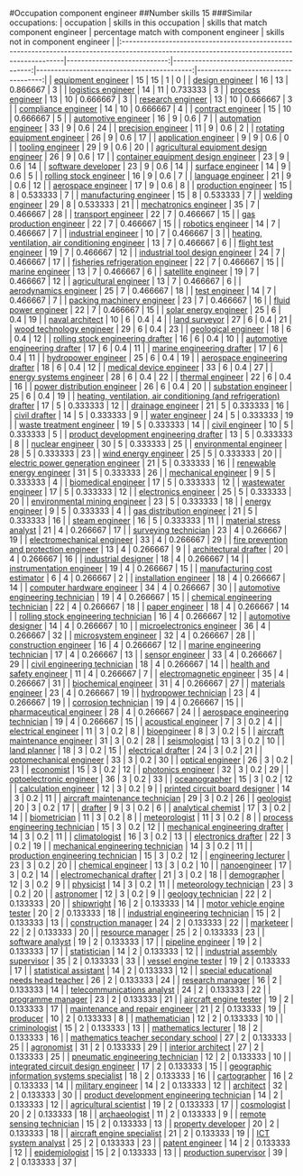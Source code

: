 #Occupation component engineer
##Number skills 15
###Similar occupations:
| occupation                                                                                                                                  |   skills in this occupation |   skills that match component engineer |   percentage match with component engineer |   skills not in component engineer |
|:--------------------------------------------------------------------------------------------------------------------------------------------|----------------------------:|---------------------------------------:|-------------------------------------------:|-----------------------------------:|
| [equipment engineer](equipment_engineer.md)                                                                                                 |                          15 |                                     15 |                                   1        |                                  0 |
| [design engineer](design_engineer.md)                                                                                                       |                          16 |                                     13 |                                   0.866667 |                                  3 |
| [logistics engineer](logistics_engineer.md)                                                                                                 |                          14 |                                     11 |                                   0.733333 |                                  3 |
| [process engineer](process_engineer.md)                                                                                                     |                          13 |                                     10 |                                   0.666667 |                                  3 |
| [research engineer](research_engineer.md)                                                                                                   |                          13 |                                     10 |                                   0.666667 |                                  3 |
| [compliance engineer](compliance_engineer.md)                                                                                               |                          14 |                                     10 |                                   0.666667 |                                  4 |
| [contract engineer](contract_engineer.md)                                                                                                   |                          15 |                                     10 |                                   0.666667 |                                  5 |
| [automotive engineer](automotive_engineer.md)                                                                                               |                          16 |                                      9 |                                   0.6      |                                  7 |
| [automation engineer](automation_engineer.md)                                                                                               |                          33 |                                      9 |                                   0.6      |                                 24 |
| [precision engineer](precision_engineer.md)                                                                                                 |                          11 |                                      9 |                                   0.6      |                                  2 |
| [rotating equipment engineer](rotating_equipment_engineer.md)                                                                               |                          26 |                                      9 |                                   0.6      |                                 17 |
| [application engineer](application_engineer.md)                                                                                             |                           9 |                                      9 |                                   0.6      |                                  0 |
| [tooling engineer](tooling_engineer.md)                                                                                                     |                          29 |                                      9 |                                   0.6      |                                 20 |
| [agricultural equipment design engineer](agricultural_equipment_design_engineer.md)                                                         |                          26 |                                      9 |                                   0.6      |                                 17 |
| [container equipment design engineer](container_equipment_design_engineer.md)                                                               |                          23 |                                      9 |                                   0.6      |                                 14 |
| [software developer](software_developer.md)                                                                                                 |                          23 |                                      9 |                                   0.6      |                                 14 |
| [surface engineer](surface_engineer.md)                                                                                                     |                          14 |                                      9 |                                   0.6      |                                  5 |
| [rolling stock engineer](rolling_stock_engineer.md)                                                                                         |                          16 |                                      9 |                                   0.6      |                                  7 |
| [language engineer](language_engineer.md)                                                                                                   |                          21 |                                      9 |                                   0.6      |                                 12 |
| [aerospace engineer](aerospace_engineer.md)                                                                                                 |                          17 |                                      9 |                                   0.6      |                                  8 |
| [production engineer](production_engineer.md)                                                                                               |                          15 |                                      8 |                                   0.533333 |                                  7 |
| [manufacturing engineer](manufacturing_engineer.md)                                                                                         |                          15 |                                      8 |                                   0.533333 |                                  7 |
| [welding engineer](welding_engineer.md)                                                                                                     |                          29 |                                      8 |                                   0.533333 |                                 21 |
| [mechatronics engineer](mechatronics_engineer.md)                                                                                           |                          35 |                                      7 |                                   0.466667 |                                 28 |
| [transport engineer](transport_engineer.md)                                                                                                 |                          22 |                                      7 |                                   0.466667 |                                 15 |
| [gas production engineer](gas_production_engineer.md)                                                                                       |                          22 |                                      7 |                                   0.466667 |                                 15 |
| [robotics engineer](robotics_engineer.md)                                                                                                   |                          14 |                                      7 |                                   0.466667 |                                  7 |
| [industrial engineer](industrial_engineer.md)                                                                                               |                          10 |                                      7 |                                   0.466667 |                                  3 |
| [heating, ventilation, air conditioning engineer](heating,_ventilation,_air_conditioning_engineer.md)                                       |                          13 |                                      7 |                                   0.466667 |                                  6 |
| [flight test engineer](flight_test_engineer.md)                                                                                             |                          19 |                                      7 |                                   0.466667 |                                 12 |
| [industrial tool design engineer](industrial_tool_design_engineer.md)                                                                       |                          24 |                                      7 |                                   0.466667 |                                 17 |
| [fisheries refrigeration engineer](fisheries_refrigeration_engineer.md)                                                                     |                          22 |                                      7 |                                   0.466667 |                                 15 |
| [marine engineer](marine_engineer.md)                                                                                                       |                          13 |                                      7 |                                   0.466667 |                                  6 |
| [satellite engineer](satellite_engineer.md)                                                                                                 |                          19 |                                      7 |                                   0.466667 |                                 12 |
| [agricultural engineer](agricultural_engineer.md)                                                                                           |                          13 |                                      7 |                                   0.466667 |                                  6 |
| [aerodynamics engineer](aerodynamics_engineer.md)                                                                                           |                          25 |                                      7 |                                   0.466667 |                                 18 |
| [test engineer](test_engineer.md)                                                                                                           |                          14 |                                      7 |                                   0.466667 |                                  7 |
| [packing machinery engineer](packing_machinery_engineer.md)                                                                                 |                          23 |                                      7 |                                   0.466667 |                                 16 |
| [fluid power engineer](fluid_power_engineer.md)                                                                                             |                          22 |                                      7 |                                   0.466667 |                                 15 |
| [solar energy engineer](solar_energy_engineer.md)                                                                                           |                          25 |                                      6 |                                   0.4      |                                 19 |
| [naval architect](naval_architect.md)                                                                                                       |                          10 |                                      6 |                                   0.4      |                                  4 |
| [land surveyor](land_surveyor.md)                                                                                                           |                          27 |                                      6 |                                   0.4      |                                 21 |
| [wood technology engineer](wood_technology_engineer.md)                                                                                     |                          29 |                                      6 |                                   0.4      |                                 23 |
| [geological engineer](geological_engineer.md)                                                                                               |                          18 |                                      6 |                                   0.4      |                                 12 |
| [rolling stock engineering drafter](rolling_stock_engineering_drafter.md)                                                                   |                          16 |                                      6 |                                   0.4      |                                 10 |
| [automotive engineering drafter](automotive_engineering_drafter.md)                                                                         |                          17 |                                      6 |                                   0.4      |                                 11 |
| [marine engineering drafter](marine_engineering_drafter.md)                                                                                 |                          17 |                                      6 |                                   0.4      |                                 11 |
| [hydropower engineer](hydropower_engineer.md)                                                                                               |                          25 |                                      6 |                                   0.4      |                                 19 |
| [aerospace engineering drafter](aerospace_engineering_drafter.md)                                                                           |                          18 |                                      6 |                                   0.4      |                                 12 |
| [medical device engineer](medical_device_engineer.md)                                                                                       |                          33 |                                      6 |                                   0.4      |                                 27 |
| [energy systems engineer](energy_systems_engineer.md)                                                                                       |                          28 |                                      6 |                                   0.4      |                                 22 |
| [thermal engineer](thermal_engineer.md)                                                                                                     |                          22 |                                      6 |                                   0.4      |                                 16 |
| [power distribution engineer](power_distribution_engineer.md)                                                                               |                          26 |                                      6 |                                   0.4      |                                 20 |
| [substation engineer](substation_engineer.md)                                                                                               |                          25 |                                      6 |                                   0.4      |                                 19 |
| [heating, ventilation, air conditioning (and refrigeration) drafter](heating,_ventilation,_air_conditioning_(and_refrigeration)_drafter.md) |                          17 |                                      5 |                                   0.333333 |                                 12 |
| [drainage engineer](drainage_engineer.md)                                                                                                   |                          21 |                                      5 |                                   0.333333 |                                 16 |
| [civil drafter](civil_drafter.md)                                                                                                           |                          14 |                                      5 |                                   0.333333 |                                  9 |
| [water engineer](water_engineer.md)                                                                                                         |                          24 |                                      5 |                                   0.333333 |                                 19 |
| [waste treatment engineer](waste_treatment_engineer.md)                                                                                     |                          19 |                                      5 |                                   0.333333 |                                 14 |
| [civil engineer](civil_engineer.md)                                                                                                         |                          10 |                                      5 |                                   0.333333 |                                  5 |
| [product development engineering drafter](product_development_engineering_drafter.md)                                                       |                          13 |                                      5 |                                   0.333333 |                                  8 |
| [nuclear engineer](nuclear_engineer.md)                                                                                                     |                          30 |                                      5 |                                   0.333333 |                                 25 |
| [environmental engineer](environmental_engineer.md)                                                                                         |                          28 |                                      5 |                                   0.333333 |                                 23 |
| [wind energy engineer](wind_energy_engineer.md)                                                                                             |                          25 |                                      5 |                                   0.333333 |                                 20 |
| [electric power generation engineer](electric_power_generation_engineer.md)                                                                 |                          21 |                                      5 |                                   0.333333 |                                 16 |
| [renewable energy engineer](renewable_energy_engineer.md)                                                                                   |                          31 |                                      5 |                                   0.333333 |                                 26 |
| [mechanical engineer](mechanical_engineer.md)                                                                                               |                           9 |                                      5 |                                   0.333333 |                                  4 |
| [biomedical engineer](biomedical_engineer.md)                                                                                               |                          17 |                                      5 |                                   0.333333 |                                 12 |
| [wastewater engineer](wastewater_engineer.md)                                                                                               |                          17 |                                      5 |                                   0.333333 |                                 12 |
| [electronics engineer](electronics_engineer.md)                                                                                             |                          25 |                                      5 |                                   0.333333 |                                 20 |
| [environmental mining engineer](environmental_mining_engineer.md)                                                                           |                          23 |                                      5 |                                   0.333333 |                                 18 |
| [energy engineer](energy_engineer.md)                                                                                                       |                           9 |                                      5 |                                   0.333333 |                                  4 |
| [gas distribution engineer](gas_distribution_engineer.md)                                                                                   |                          21 |                                      5 |                                   0.333333 |                                 16 |
| [steam engineer](steam_engineer.md)                                                                                                         |                          16 |                                      5 |                                   0.333333 |                                 11 |
| [material stress analyst](material_stress_analyst.md)                                                                                       |                          21 |                                      4 |                                   0.266667 |                                 17 |
| [surveying technician](surveying_technician.md)                                                                                             |                          23 |                                      4 |                                   0.266667 |                                 19 |
| [electromechanical engineer](electromechanical_engineer.md)                                                                                 |                          33 |                                      4 |                                   0.266667 |                                 29 |
| [fire prevention and protection engineer](fire_prevention_and_protection_engineer.md)                                                       |                          13 |                                      4 |                                   0.266667 |                                  9 |
| [architectural drafter](architectural_drafter.md)                                                                                           |                          20 |                                      4 |                                   0.266667 |                                 16 |
| [industrial designer](industrial_designer.md)                                                                                               |                          18 |                                      4 |                                   0.266667 |                                 14 |
| [instrumentation engineer](instrumentation_engineer.md)                                                                                     |                          19 |                                      4 |                                   0.266667 |                                 15 |
| [manufacturing cost estimator](manufacturing_cost_estimator.md)                                                                             |                           6 |                                      4 |                                   0.266667 |                                  2 |
| [installation engineer](installation_engineer.md)                                                                                           |                          18 |                                      4 |                                   0.266667 |                                 14 |
| [computer hardware engineer](computer_hardware_engineer.md)                                                                                 |                          34 |                                      4 |                                   0.266667 |                                 30 |
| [automotive engineering technician](automotive_engineering_technician.md)                                                                   |                          19 |                                      4 |                                   0.266667 |                                 15 |
| [chemical engineering technician](chemical_engineering_technician.md)                                                                       |                          22 |                                      4 |                                   0.266667 |                                 18 |
| [paper engineer](paper_engineer.md)                                                                                                         |                          18 |                                      4 |                                   0.266667 |                                 14 |
| [rolling stock engineering technician](rolling_stock_engineering_technician.md)                                                             |                          16 |                                      4 |                                   0.266667 |                                 12 |
| [automotive designer](automotive_designer.md)                                                                                               |                          14 |                                      4 |                                   0.266667 |                                 10 |
| [microelectronics engineer](microelectronics_engineer.md)                                                                                   |                          36 |                                      4 |                                   0.266667 |                                 32 |
| [microsystem engineer](microsystem_engineer.md)                                                                                             |                          32 |                                      4 |                                   0.266667 |                                 28 |
| [construction engineer](construction_engineer.md)                                                                                           |                          16 |                                      4 |                                   0.266667 |                                 12 |
| [marine engineering technician](marine_engineering_technician.md)                                                                           |                          17 |                                      4 |                                   0.266667 |                                 13 |
| [sensor engineer](sensor_engineer.md)                                                                                                       |                          33 |                                      4 |                                   0.266667 |                                 29 |
| [civil engineering technician](civil_engineering_technician.md)                                                                             |                          18 |                                      4 |                                   0.266667 |                                 14 |
| [health and safety engineer](health_and_safety_engineer.md)                                                                                 |                          11 |                                      4 |                                   0.266667 |                                  7 |
| [electromagnetic engineer](electromagnetic_engineer.md)                                                                                     |                          35 |                                      4 |                                   0.266667 |                                 31 |
| [biochemical engineer](biochemical_engineer.md)                                                                                             |                          31 |                                      4 |                                   0.266667 |                                 27 |
| [materials engineer](materials_engineer.md)                                                                                                 |                          23 |                                      4 |                                   0.266667 |                                 19 |
| [hydropower technician](hydropower_technician.md)                                                                                           |                          23 |                                      4 |                                   0.266667 |                                 19 |
| [corrosion technician](corrosion_technician.md)                                                                                             |                          19 |                                      4 |                                   0.266667 |                                 15 |
| [pharmaceutical engineer](pharmaceutical_engineer.md)                                                                                       |                          28 |                                      4 |                                   0.266667 |                                 24 |
| [aerospace engineering technician](aerospace_engineering_technician.md)                                                                     |                          19 |                                      4 |                                   0.266667 |                                 15 |
| [acoustical engineer](acoustical_engineer.md)                                                                                               |                           7 |                                      3 |                                   0.2      |                                  4 |
| [electrical engineer](electrical_engineer.md)                                                                                               |                          11 |                                      3 |                                   0.2      |                                  8 |
| [bioengineer](bioengineer.md)                                                                                                               |                           8 |                                      3 |                                   0.2      |                                  5 |
| [aircraft maintenance engineer](aircraft_maintenance_engineer.md)                                                                           |                          31 |                                      3 |                                   0.2      |                                 28 |
| [seismologist](seismologist.md)                                                                                                             |                          13 |                                      3 |                                   0.2      |                                 10 |
| [land planner](land_planner.md)                                                                                                             |                          18 |                                      3 |                                   0.2      |                                 15 |
| [electrical drafter](electrical_drafter.md)                                                                                                 |                          24 |                                      3 |                                   0.2      |                                 21 |
| [optomechanical engineer](optomechanical_engineer.md)                                                                                       |                          33 |                                      3 |                                   0.2      |                                 30 |
| [optical engineer](optical_engineer.md)                                                                                                     |                          26 |                                      3 |                                   0.2      |                                 23 |
| [economist](economist.md)                                                                                                                   |                          15 |                                      3 |                                   0.2      |                                 12 |
| [photonics engineer](photonics_engineer.md)                                                                                                 |                          32 |                                      3 |                                   0.2      |                                 29 |
| [optoelectronic engineer](optoelectronic_engineer.md)                                                                                       |                          36 |                                      3 |                                   0.2      |                                 33 |
| [oceanographer](oceanographer.md)                                                                                                           |                          15 |                                      3 |                                   0.2      |                                 12 |
| [calculation engineer](calculation_engineer.md)                                                                                             |                          12 |                                      3 |                                   0.2      |                                  9 |
| [printed circuit board designer](printed_circuit_board_designer.md)                                                                         |                          14 |                                      3 |                                   0.2      |                                 11 |
| [aircraft maintenance technician](aircraft_maintenance_technician.md)                                                                       |                          29 |                                      3 |                                   0.2      |                                 26 |
| [geologist](geologist.md)                                                                                                                   |                          20 |                                      3 |                                   0.2      |                                 17 |
| [drafter](drafter.md)                                                                                                                       |                           9 |                                      3 |                                   0.2      |                                  6 |
| [analytical chemist](analytical_chemist.md)                                                                                                 |                          17 |                                      3 |                                   0.2      |                                 14 |
| [biometrician](biometrician.md)                                                                                                             |                          11 |                                      3 |                                   0.2      |                                  8 |
| [meteorologist](meteorologist.md)                                                                                                           |                          11 |                                      3 |                                   0.2      |                                  8 |
| [process engineering technician](process_engineering_technician.md)                                                                         |                          15 |                                      3 |                                   0.2      |                                 12 |
| [mechanical engineering drafter](mechanical_engineering_drafter.md)                                                                         |                          14 |                                      3 |                                   0.2      |                                 11 |
| [climatologist](climatologist.md)                                                                                                           |                          16 |                                      3 |                                   0.2      |                                 13 |
| [electronics drafter](electronics_drafter.md)                                                                                               |                          22 |                                      3 |                                   0.2      |                                 19 |
| [mechanical engineering technician](mechanical_engineering_technician.md)                                                                   |                          14 |                                      3 |                                   0.2      |                                 11 |
| [production engineering technician](production_engineering_technician.md)                                                                   |                          15 |                                      3 |                                   0.2      |                                 12 |
| [engineering lecturer](engineering_lecturer.md)                                                                                             |                          23 |                                      3 |                                   0.2      |                                 20 |
| [chemical engineer](chemical_engineer.md)                                                                                                   |                          13 |                                      3 |                                   0.2      |                                 10 |
| [nanoengineer](nanoengineer.md)                                                                                                             |                          17 |                                      3 |                                   0.2      |                                 14 |
| [electromechanical drafter](electromechanical_drafter.md)                                                                                   |                          21 |                                      3 |                                   0.2      |                                 18 |
| [demographer](demographer.md)                                                                                                               |                          12 |                                      3 |                                   0.2      |                                  9 |
| [physicist](physicist.md)                                                                                                                   |                          14 |                                      3 |                                   0.2      |                                 11 |
| [meteorology technician](meteorology_technician.md)                                                                                         |                          23 |                                      3 |                                   0.2      |                                 20 |
| [astronomer](astronomer.md)                                                                                                                 |                          12 |                                      3 |                                   0.2      |                                  9 |
| [geology technician](geology_technician.md)                                                                                                 |                          22 |                                      2 |                                   0.133333 |                                 20 |
| [shipwright](shipwright.md)                                                                                                                 |                          16 |                                      2 |                                   0.133333 |                                 14 |
| [motor vehicle engine tester](motor_vehicle_engine_tester.md)                                                                               |                          20 |                                      2 |                                   0.133333 |                                 18 |
| [industrial engineering technician](industrial_engineering_technician.md)                                                                   |                          15 |                                      2 |                                   0.133333 |                                 13 |
| [construction manager](construction_manager.md)                                                                                             |                          24 |                                      2 |                                   0.133333 |                                 22 |
| [marketeer](marketeer.md)                                                                                                                   |                          22 |                                      2 |                                   0.133333 |                                 20 |
| [resource manager](resource_manager.md)                                                                                                     |                          25 |                                      2 |                                   0.133333 |                                 23 |
| [software analyst](software_analyst.md)                                                                                                     |                          19 |                                      2 |                                   0.133333 |                                 17 |
| [pipeline engineer](pipeline_engineer.md)                                                                                                   |                          19 |                                      2 |                                   0.133333 |                                 17 |
| [statistician](statistician.md)                                                                                                             |                          14 |                                      2 |                                   0.133333 |                                 12 |
| [industrial assembly supervisor](industrial_assembly_supervisor.md)                                                                         |                          35 |                                      2 |                                   0.133333 |                                 33 |
| [vessel engine tester](vessel_engine_tester.md)                                                                                             |                          19 |                                      2 |                                   0.133333 |                                 17 |
| [statistical assistant](statistical_assistant.md)                                                                                           |                          14 |                                      2 |                                   0.133333 |                                 12 |
| [special educational needs head teacher](special_educational_needs_head_teacher.md)                                                         |                          26 |                                      2 |                                   0.133333 |                                 24 |
| [research manager](research_manager.md)                                                                                                     |                          16 |                                      2 |                                   0.133333 |                                 14 |
| [telecommunications analyst](telecommunications_analyst.md)                                                                                 |                          24 |                                      2 |                                   0.133333 |                                 22 |
| [programme manager](programme_manager.md)                                                                                                   |                          23 |                                      2 |                                   0.133333 |                                 21 |
| [aircraft engine tester](aircraft_engine_tester.md)                                                                                         |                          19 |                                      2 |                                   0.133333 |                                 17 |
| [maintenance and repair engineer](maintenance_and_repair_engineer.md)                                                                       |                          21 |                                      2 |                                   0.133333 |                                 19 |
| [producer](producer.md)                                                                                                                     |                          10 |                                      2 |                                   0.133333 |                                  8 |
| [mathematician](mathematician.md)                                                                                                           |                          12 |                                      2 |                                   0.133333 |                                 10 |
| [criminologist](criminologist.md)                                                                                                           |                          15 |                                      2 |                                   0.133333 |                                 13 |
| [mathematics lecturer](mathematics_lecturer.md)                                                                                             |                          18 |                                      2 |                                   0.133333 |                                 16 |
| [mathematics teacher secondary school](mathematics_teacher_secondary_school.md)                                                             |                          27 |                                      2 |                                   0.133333 |                                 25 |
| [agronomist](agronomist.md)                                                                                                                 |                          31 |                                      2 |                                   0.133333 |                                 29 |
| [interior architect](interior_architect.md)                                                                                                 |                          27 |                                      2 |                                   0.133333 |                                 25 |
| [pneumatic engineering technician](pneumatic_engineering_technician.md)                                                                     |                          12 |                                      2 |                                   0.133333 |                                 10 |
| [integrated circuit design engineer](integrated_circuit_design_engineer.md)                                                                 |                          17 |                                      2 |                                   0.133333 |                                 15 |
| [geographic information systems specialist](geographic_information_systems_specialist.md)                                                   |                          18 |                                      2 |                                   0.133333 |                                 16 |
| [cartographer](cartographer.md)                                                                                                             |                          16 |                                      2 |                                   0.133333 |                                 14 |
| [military engineer](military_engineer.md)                                                                                                   |                          14 |                                      2 |                                   0.133333 |                                 12 |
| [architect](architect.md)                                                                                                                   |                          32 |                                      2 |                                   0.133333 |                                 30 |
| [product development engineering technician](product_development_engineering_technician.md)                                                 |                          14 |                                      2 |                                   0.133333 |                                 12 |
| [agricultural scientist](agricultural_scientist.md)                                                                                         |                          19 |                                      2 |                                   0.133333 |                                 17 |
| [cosmologist](cosmologist.md)                                                                                                               |                          20 |                                      2 |                                   0.133333 |                                 18 |
| [archaeologist](archaeologist.md)                                                                                                           |                          11 |                                      2 |                                   0.133333 |                                  9 |
| [remote sensing technician](remote_sensing_technician.md)                                                                                   |                          15 |                                      2 |                                   0.133333 |                                 13 |
| [property developer](property_developer.md)                                                                                                 |                          20 |                                      2 |                                   0.133333 |                                 18 |
| [aircraft engine specialist](aircraft_engine_specialist.md)                                                                                 |                          21 |                                      2 |                                   0.133333 |                                 19 |
| [ICT system analyst](ICT_system_analyst.md)                                                                                                 |                          25 |                                      2 |                                   0.133333 |                                 23 |
| [patent engineer](patent_engineer.md)                                                                                                       |                          14 |                                      2 |                                   0.133333 |                                 12 |
| [epidemiologist](epidemiologist.md)                                                                                                         |                          15 |                                      2 |                                   0.133333 |                                 13 |
| [production supervisor](production_supervisor.md)                                                                                           |                          39 |                                      2 |                                   0.133333 |                                 37 |
